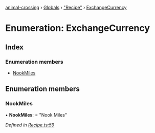 [animal-crossing](../README.md) › [Globals](../globals.md) › ["Recipe"](../modules/_recipe_.md) › [ExchangeCurrency](_recipe_.exchangecurrency.md)

# Enumeration: ExchangeCurrency

## Index

### Enumeration members

* [NookMiles](_recipe_.exchangecurrency.md#nookmiles)

## Enumeration members

###  NookMiles

• **NookMiles**: = "Nook Miles"

*Defined in [Recipe.ts:59](https://github.com/Norviah/animal-crossing/blob/0da76a6/module/types/Recipe.ts#L59)*
